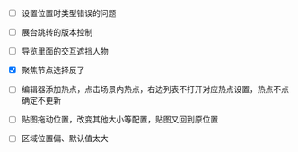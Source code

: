 - [ ] 设置位置时类型错误的问题
- [ ] 展台跳转的版本控制

- [ ] 导览里面的交互遮挡人物
- [x] 聚焦节点选择反了
- [ ] 编辑器添加热点，点击场景内热点，右边列表不打开对应热点设置，热点不点确定不更新
- [ ] 贴图拖动位置，改变其他大小等配置，贴图又回到原位置
- [ ] 区域位置偏、默认值太大